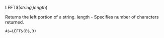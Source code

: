 LEFT$(*string*,*length*)

Returns the left portion of a string.
  length  - Specifies number of characters returned.

```ecb2
A$=LEFT$(B$,3)
```
